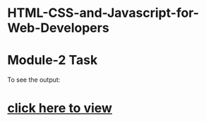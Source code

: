 # HTML-CSS-and-Javascript-for-Web-Developers

# Module-2 Task

To see the output: 

# [click here to view](https://geevar123.github.io/HTML-CSS-and-Javascript-for-Web-Developers/Assignment/Module-2/index.html)
